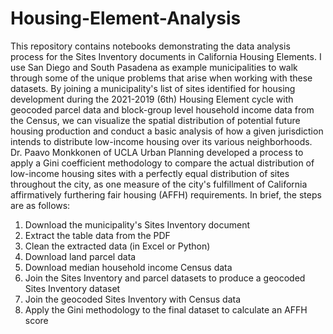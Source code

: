 # Housing-Element-Analysis

This repository contains notebooks demonstrating the data analysis process for the Sites Inventory documents in California Housing Elements. I use San Diego and South Pasadena as example municipalities to walk through some of the unique problems that arise when working with these datasets. By joining a municipality's list of sites identified for housing development during the 2021-2019 (6th) Housing Element cycle with geocoded parcel data and block-group level household income data from the Census, we can visualize the spatial distribution of potential future housing production and conduct a basic analysis of how a given jurisdiction intends to distribute low-income housing over its various neighborhoods. Dr. Paavo Monkkonen of UCLA Urban Planning developed a process to apply a Gini coefficient methodology to compare the actual distribution of low-income housing sites with a perfectly equal distribution of sites throughout the city, as one measure of the city's fulfillment of California affirmatively furthering fair housing (AFFH) requirements. In brief, the steps are as follows:
1. Download the municipality's Sites Inventory document
2. Extract the table data from the PDF
3. Clean the extracted data (in Excel or Python)
4. Download land parcel data
5. Download median household income Census data
6. Join the Sites Inventory and parcel datasets to produce a geocoded Sites Inventory dataset
7. Join the geocoded Sites Inventory with Census data
8. Apply the Gini methodology to the final dataset to calculate an AFFH score
